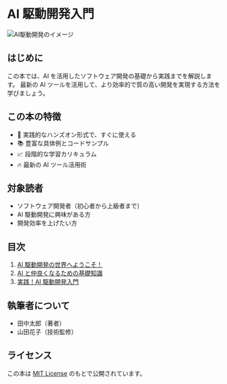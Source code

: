 # AI 駆動開発入門

![AI駆動開発のイメージ](./images/illustrations/ai-development.png)

## はじめに

この本では、AI を活用したソフトウェア開発の基礎から実践までを解説します。
最新の AI ツールを活用して、より効率的で質の高い開発を実現する方法を学びましょう。

## この本の特徴

- 🚀 実践的なハンズオン形式で、すぐに使える
- 📚 豊富な具体例とコードサンプル
- 📈 段階的な学習カリキュラム
- 🔥 最新の AI ツール活用術

## 対象読者

- ソフトウェア開発者（初心者から上級者まで）
- AI 駆動開発に興味がある方
- 開発効率を上げたい方

## 目次

1. [AI 駆動開発の世界へようこそ！](./chapter1.md)
2. [AI と仲良くなるための基礎知識](./chapter2.md)
3. [実践！AI 駆動開発入門](./chapter3.md)

## 執筆者について

- 田中太郎（著者）
- 山田花子（技術監修）

## ライセンス

この本は [MIT License](LICENSE) のもとで公開されています。
